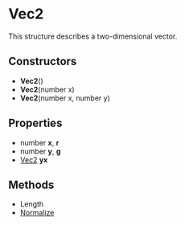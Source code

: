 # Vec2 #
This structure describes a two-dimensional vector.

## Constructors ##
- **Vec2**()
- **Vec2**(number x)
- **Vec2**(number x, number y)

## Properties ##
- number **x**, **r**
- number **y**, **g**
- [Vec2](.) **yx**

## Methods ##
- Length
- [Normalize](Normalize)
